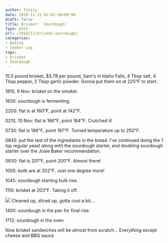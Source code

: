 ```yaml
---
author: finity
date: 2019-11-11 01:03:38+00:00
draft: false
title: Brisket!  Sourdough!
type: post
url: /2019/11/brisket-sourdough/
categories:
- Baking
- Smoker Log
tags:
- brisket
- Sourdough
---
```


15.5 pound brisket, $3.78 per pound, Sam's in Idaho Falls, 4 Tbsp salt, 4 Tbsp pepper, 2 Tbsp garlic powder.  Gonna put them on at 225℉ to start.

1810, 9 Nov: brisket on the smoker.

1830: sourdough is fermenting.

2200: flat is at 160℉, point at 142℉.

0210, 10 Nov: flat is 166℉, point 164℉.  Crutched it!

0730: flat is 186℉, point 187℉.  Turned temperature up to 250℉.

0845: put the rest of the ingredients in the bread.  I've continued doing the 1 tsp regular yeast along with the sourdough starter, and doubling sourdough starter over the Josie Baker recommendation.

0930: flat is 201℉, point 200℉.  Almost there!

1000: both are at 202℉.  Just one degree more!

1045: sourdough starting bulk rise.

1110: brisket at 203℉.  Taking it off.

![](https://static.notmet.net/wp-content/uploads/2019/11/IMG_20191110_122650-1024x768.jpg)
Cleaned up, sliced up, gotta cool a bit...

1400: sourdough in the pan for final rise.

1712: sourdough in the oven.

Now brisket sandwiches will be almost from scratch...  Everything except cheese and BBQ sauce

